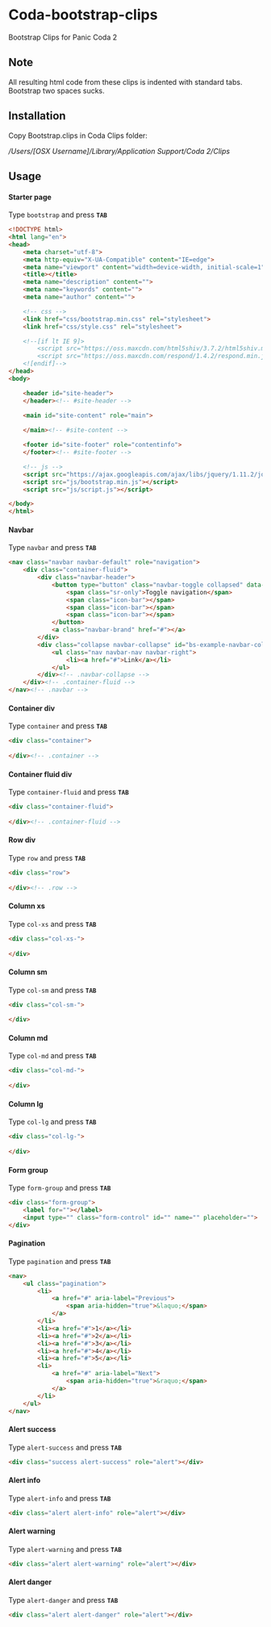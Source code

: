 # Coda-bootstrap-clips
Bootstrap Clips for Panic Coda 2

## Note
All resulting html code from these clips is indented with standard tabs.
Bootstrap two spaces sucks.

## Installation
Copy Bootstrap.clips in Coda Clips folder:

*/Users/[OSX Username]/Library/Application Support/Coda 2/Clips*

## Usage
#### Starter page
Type `bootstrap` and press **`TAB`**
```html
<!DOCTYPE html>
<html lang="en">
<head>
	<meta charset="utf-8">
	<meta http-equiv="X-UA-Compatible" content="IE=edge">
	<meta name="viewport" content="width=device-width, initial-scale=1">
	<title></title>
	<meta name="description" content="">
	<meta name="keywords" content="">
	<meta name="author" content="">

	<!-- css -->
	<link href="css/bootstrap.min.css" rel="stylesheet">
	<link href="css/style.css" rel="stylesheet">

	<!--[if lt IE 9]>
		<script src="https://oss.maxcdn.com/html5shiv/3.7.2/html5shiv.min.js"></script>
		<script src="https://oss.maxcdn.com/respond/1.4.2/respond.min.js"></script>
	<![endif]-->
</head>
<body>

	<header id="site-header">
	</header><!-- #site-header -->

	<main id="site-content" role="main">
		
	</main><!-- #site-content -->

	<footer id="site-footer" role="contentinfo">
	</footer><!-- #site-footer -->

	<!-- js -->
	<script src="https://ajax.googleapis.com/ajax/libs/jquery/1.11.2/jquery.min.js"></script>
	<script src="js/bootstrap.min.js"></script>
	<script src="js/script.js"></script>

</body>
</html>
```

#### Navbar
Type `navbar` and press **`TAB`**
```html
<nav class="navbar navbar-default" role="navigation">
	<div class="container-fluid">
		<div class="navbar-header">
			<button type="button" class="navbar-toggle collapsed" data-toggle="collapse" data-target="#bs-example-navbar-collapse-1">
				<span class="sr-only">Toggle navigation</span>
				<span class="icon-bar"></span>
				<span class="icon-bar"></span>
				<span class="icon-bar"></span>
			</button>
			<a class="navbar-brand" href="#"></a>
		</div>
		<div class="collapse navbar-collapse" id="bs-example-navbar-collapse-1">
			<ul class="nav navbar-nav navbar-right">
				<li><a href="#">Link</a></li>
			</ul>
		</div><!-- .navbar-collapse -->
	</div><!-- .container-fluid -->
</nav><!-- .navbar -->
```

#### Container div
Type `container` and press **`TAB`**
```html
<div class="container">
	
</div><!-- .container -->
```

#### Container fluid div
Type `container-fluid` and press **`TAB`**
```html
<div class="container-fluid">
	
</div><!-- .container-fluid -->
```

#### Row div
Type `row` and press **`TAB`**
```html
<div class="row">
	
</div><!-- .row -->
```

#### Column xs
Type `col-xs` and press **`TAB`**
```html
<div class="col-xs-">
	
</div>
```

#### Column sm
Type `col-sm` and press **`TAB`**
```html
<div class="col-sm-">
	
</div>
```

#### Column md
Type `col-md` and press **`TAB`**
```html
<div class="col-md-">
	
</div>
```

#### Column lg
Type `col-lg` and press **`TAB`**
```html
<div class="col-lg-">
	
</div>
```

#### Form group
Type `form-group` and press **`TAB`**
```html
<div class="form-group">
	<label for=""></label>
	<input type="" class="form-control" id="" name="" placeholder="">
</div>
```

#### Pagination
Type `pagination` and press **`TAB`**
```html
<nav>
	<ul class="pagination">
		<li>
			<a href="#" aria-label="Previous">
				<span aria-hidden="true">&laquo;</span>
			</a>
		</li>
		<li><a href="#">1</a></li>
		<li><a href="#">2</a></li>
		<li><a href="#">3</a></li>
		<li><a href="#">4</a></li>
		<li><a href="#">5</a></li>
		<li>
			<a href="#" aria-label="Next">
				<span aria-hidden="true">&raquo;</span>
			</a>
		</li>
	</ul>
</nav>
```

#### Alert success
Type `alert-success` and press **`TAB`**
```html
<div class="success alert-success" role="alert"></div>
```

#### Alert info
Type `alert-info` and press **`TAB`**
```html
<div class="alert alert-info" role="alert"></div>
```

#### Alert warning
Type `alert-warning` and press **`TAB`**
```html
<div class="alert alert-warning" role="alert"></div>
```

#### Alert danger
Type `alert-danger` and press **`TAB`**
```html
<div class="alert alert-danger" role="alert"></div>
```

